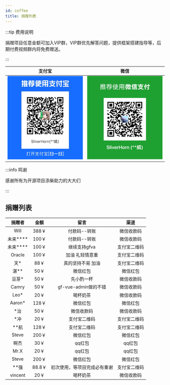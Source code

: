```yaml
---
id: coffee
title: 捐赠列表
---
```


:::tip 费用说明

捐赠项目任意金额可加入VIP群，VIP群优先解答问题，提供框架搭建指导等，后期付费视频群内将免费赠送。

:::

|  支付宝   | 微信  |
|  :---:  | :---: |
| ![markdown](../static/guanwang/image-20210224215030666.jpg "支付宝") | ![markdown](../static/guanwang/image-20210224215502040.png "微信") |

:::info 鸣谢

感谢所有为开源项目添柴助力的大大们

:::

## 捐赠列表

|  捐赠者   | 金额  | 留言  | 渠道|
|  :---:  | :---: | :---: | :---: |
| Will | 388￥ | 付款码--转账 | 微信收款码 |
| 未来**** | 100￥ | 付款码--转账 | 微信收款码 |
| 未来**** | 100￥ | 继续支持gfva | 支付宝二维码 |
| Oracle | 100￥ | 加油 礼轻情意重 | 支付宝二维码 |
| 天* | 88￥ | 真的坚持不易 加油 | 支付宝二维码 |
| 湛** | 50￥ | 微信红包 | 微信红包 |
| 豆芽* | 50￥ | 先小酌一杯 | 微信收款码 |
| Camry | 50￥ | gf-vue-admin做的不错 | 微信收款码 |
| Leo* | 20￥ | 喝杯奶茶 | 微信收款码 |
| Aaron* | 128￥ | 微信红包 | 微信红包 |
| *治 | 50￥ | 微信收款码 | 微信收款码 |
| *冲 | 20￥ | 支付宝二维码 | 支付宝二维码 |
| **航 | 128￥ | 支付宝二维码 | 支付宝二维码 |
| Steve | 200￥ | 微信红包 | 微信红包 |
| 啊杰 | 30￥ | qq红包 | qq红包 |
| Mr.X | 20￥ | qq红包 | qq红包 |
| Steve | 200￥ | 微信红包 | 微信红包 |
| **强 | 88.8￥ | 初次使用，等项目完成必有重谢 | 支付宝二维码 |
| vincent | 20￥ | 喝杯奶茶 | 微信收款码 |
